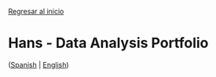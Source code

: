 [Regresar al inicio](#top)


# Hans - Data Analysis Portfolio
([Spanish](https://github.com/HansAiTech/Data_Analysis_Portfolio/blob/main/Projects.md) | [English](https://github.com/HansAiTech/Data_Analysis_Portfolio/blob/main/Proyectos.md))

<head>
  <script type="text/javascript">
    <script>
  window.onscroll = function() {
    scrollFunction();
  };

  function scrollFunction() {
    if (document.body.scrollTop > 20 || document.documentElement.scrollTop > 20) {
      document.getElementById("scrollTopBtn").style.display = "block";
    } else {
      document.getElementById("scrollTopBtn").style.display = "none";
    }
  }

  function topFunction() {
    document.body.scrollTop = 0;
    document.documentElement.scrollTop = 0;
  }
</script>
  </script>
</head>

<a id="scrollTopBtn" href="#top" style="display:none;position:fixed;bottom:20px;right:30px;z-index:99;">Regresar al inicio</a>

